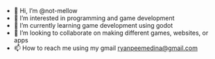 - 👋 Hi, I’m @not-mellow
- 👀 I’m interested in programming and game development
- 🌱 I’m currently learning game development using godot
- 💞️ I’m looking to collaborate on making different games, websites, or apps
- 📫 How to reach me using my gmail ryanpeemedina@gmail.com

<!---
not-mellow/not-mellow is a ✨ special ✨ repository because its `README.md` (this file) appears on your GitHub profile.
You can click the Preview link to take a look at your changes.
--->
